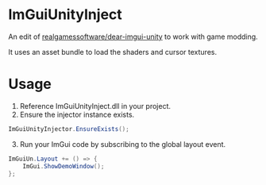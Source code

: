 # ImGuiUnityInject

An edit of [realgamessoftware/dear-imgui-unity](https://github.com/realgamessoftware/dear-imgui-unity) to work with game modding.

It uses an asset bundle to load the shaders and cursor textures.

# Usage

1. Reference ImGuiUnityInject.dll in your project.
2. Ensure the injector instance exists.
```cs
ImGuiUnityInjector.EnsureExists();
```
3. Run your ImGui code by subscribing to the global layout event.
```cs
ImGuiUn.Layout += () => {
    ImGui.ShowDemoWindow();
};
```
